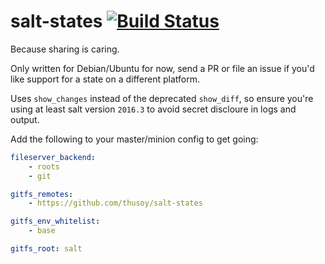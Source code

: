 # salt-states [![Build Status](https://travis-ci.org/thusoy/salt-states.svg?branch=master)](https://travis-ci.org/thusoy/salt-states)

Because sharing is caring.

Only written for Debian/Ubuntu for now, send a PR or file an issue if you'd
like support for a state on a different platform.

Uses `show_changes` instead of the deprecated `show_diff`, so ensure you're using at least salt version `2016.3` to avoid secret discloure in logs and output.

Add the following to your master/minion config to get going:

```yaml
fileserver_backend:
    - roots
    - git

gitfs_remotes:
    - https://github.com/thusoy/salt-states

gitfs_env_whitelist:
    - base

gitfs_root: salt
```
